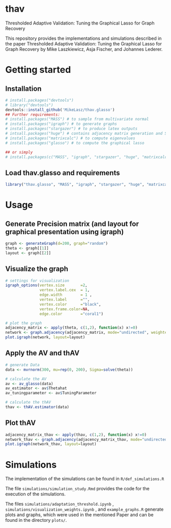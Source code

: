 # thav
Thresholded Adaptive Validation: Tuning the Graphical Lasso for Graph Recovery

This repository provides the implementations and simulations described in the paper Thresholded Adaptive Validation: Tuning the Graphical Lasso for Graph Recovery by Mike Laszkiewicz, Asja Fischer, and Johannes Lederer.

# Getting started

## Installation 
```R
# install.packages("devtools")
# library("devtools")
devtools::install_github('MikeLasz/thav.glasso')
## Further requirements:
# install.packages("MASS") # to sample from multivariate normal
# install.packages("igraph") # to generate graphs
# install.packages("stargazer") # to produce latex outputs
# intsall.packages("huge") # contains adjacency matrix generation and StARS + RIC estimation
# install.packages("matrixcalc") # to compute eigenvalues
# install.packages("glasso") # to compute the graphical lasso

## or simply
# install.packages(c("MASS", "igraph", "stargazer", "huge", "matrixcalc", "glasso"))
```
## Load thav.glasso and requirements
```R
library("thav.glasso", "MASS", "igraph", "stargazer", "huge", "matrixcalc", "glasso")
```

# Usage
## Generate Precision matrix (and layout for graphical presentation using igraph)
```R
graph <- generateGraph(d=200, graph="random")
theta <- graph[[1]]
layout <- graph[[2]]
```

## Visualize the graph
```R
# settings for visualization
igraph_options(vertex.size       =2,
               vertex.label.cex  = 1,
               edge.width        = 1 ,
               vertex.label      ="",
               vertex.color      ="black",
               vertex.frame.color=NA,
               edge.color        ="coral1")

# plot the graph
adjacency_matrix <- apply(theta, c(1,2), function(x) x!=0)
network <- graph.adjacency(adjacency_matrix, mode="undirected", weighted=TRUE, diag=FALSE)
plot.igraph(network, layout=layout)
```

## Apply the AV and thAV
```R
# generate Data
data <- mvrnorm(300, mu=rep(0, 200), Sigma=solve(theta))

# calculate the AV
av <- av_glasso(data)
av_estimator <- av$Thetahat
av_tuningparameter <- av$TuningParameter

# calculate the thAV
thav <- thAV.estimator(data)
```

## Plot thAV
```R
adjacency_matrix_thav <- apply(thav, c(1,2), function(x) x!=0)
network_thav <- graph.adjacency(adjacency_matrix_thav, mode="undirected", weighted=TRUE, diag=FALSE)
plot.igraph(network_thav, layout=layout)
```

# Simulations
The implementation of the simulations can be found in `R/def_simulations.R`

The file `simulations/simulation_study.Rmd` provides the code for the execution of the simulations. 

The files `simulations/adaptation_threshold.ipynb` , `simulations/visualization_weights.ipynb` , and `example_graphs.R` generate plots and graphs, which were used in the mentioned Paper and can be found in the directory `plots/`.
